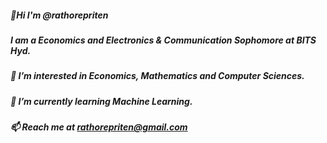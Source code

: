 ##### 👋Hi I'm @rathorepriten 
##### I am a Economics and Electronics & Communication Sophomore at BITS Hyd. 
##### 👀 I’m interested in Economics, Mathematics and Computer Sciences.
##### 🌱 I’m currently learning Machine Learning. 
##### 📫 Reach me at rathorepriten@gmail.com 
